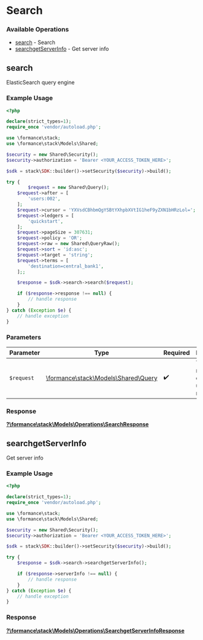 # Search


### Available Operations

* [search](#search) - Search
* [searchgetServerInfo](#searchgetserverinfo) - Get server info

## search

ElasticSearch query engine

### Example Usage

```php
<?php

declare(strict_types=1);
require_once 'vendor/autoload.php';

use \formance\stack;
use \formance\stack\Models\Shared;

$security = new Shared\Security();
$security->authorization = 'Bearer <YOUR_ACCESS_TOKEN_HERE>';

$sdk = stack\SDK::builder()->setSecurity($security)->build();

try {
        $request = new Shared\Query();
    $request->after = [
        'users:002',
    ];
    $request->cursor = 'YXVsdCBhbmQgYSBtYXhpbXVtIG1heF9yZXN1bHRzLol=';
    $request->ledgers = [
        'quickstart',
    ];
    $request->pageSize = 307631;
    $request->policy = 'OR';
    $request->raw = new Shared\QueryRaw();
    $request->sort = 'id:asc';
    $request->target = 'string';
    $request->terms = [
        'destination=central_bank1',
    ];;

    $response = $sdk->search->search($request);

    if ($response->response !== null) {
        // handle response
    }
} catch (Exception $e) {
    // handle exception
}
```

### Parameters

| Parameter                                                           | Type                                                                | Required                                                            | Description                                                         |
| ------------------------------------------------------------------- | ------------------------------------------------------------------- | ------------------------------------------------------------------- | ------------------------------------------------------------------- |
| `$request`                                                          | [\formance\stack\Models\Shared\Query](../../Models/Shared/Query.md) | :heavy_check_mark:                                                  | The request object to use for the request.                          |


### Response

**[?\formance\stack\Models\Operations\SearchResponse](../../Models/Operations/SearchResponse.md)**


## searchgetServerInfo

Get server info

### Example Usage

```php
<?php

declare(strict_types=1);
require_once 'vendor/autoload.php';

use \formance\stack;
use \formance\stack\Models\Shared;

$security = new Shared\Security();
$security->authorization = 'Bearer <YOUR_ACCESS_TOKEN_HERE>';

$sdk = stack\SDK::builder()->setSecurity($security)->build();

try {
    $response = $sdk->search->searchgetServerInfo();

    if ($response->serverInfo !== null) {
        // handle response
    }
} catch (Exception $e) {
    // handle exception
}
```


### Response

**[?\formance\stack\Models\Operations\SearchgetServerInfoResponse](../../Models/Operations/SearchgetServerInfoResponse.md)**

